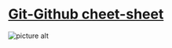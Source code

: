 # [Git-Github cheet-sheet](https://github.com/nicks9188/Cheet-sheet/blob/master/gitCheet-sheet.pdf)
![picture alt](https://pbs.twimg.com/media/D3NrDCqV4AAcin0.jpg:large)
